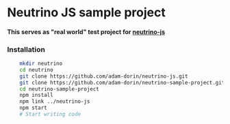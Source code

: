 # Neutrino JS sample project

#### This serves as "real world" test project for [neutrino-js](https://github.com/adam-dorin/neutrino-js)

### Installation

```bash
    mkdir neutrino
    cd neutrino
    git clone https://github.com/adam-dorin/neutrino-js.git
    git clone https://github.com/adam-dorin/neutrino-sample-project.git
    cd neutrino-sample-project
    npm install
    npm link ../neutrino-js
    npm start
    # Start writing code
```
